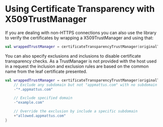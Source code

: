 # Using Certificate Transparency with X509TrustManager

If you are dealing with non-HTTPS connections you can also use the library to
verify the certificates by wrapping a X509TrustManager and using that:

```kotlin
val wrappedTrustManager = certificateTransparencyTrustManager(originalTrustManager)
```

You can also specify exclusions and inclusions to disable certificate
transparency checks. As a TrustManager is not provided with the host used in a
request the inclusion and exclusion rules are based on the common name from the
leaf certificate presented.

```kotlin
val wrappedTrustManager = certificateTransparencyTrustManager(originalTrustManager) {
    // Exclude any subdomain but not "appmattus.com" with no subdomain
    -"*.appmattus.com"

    // Exclude specified domain
    -"example.com"

    // Override the exclusion by include a specific subdomain
    +"allowed.appmattus.com"
}
```

